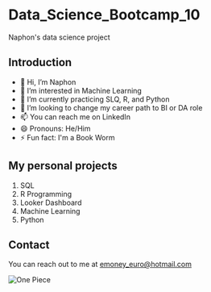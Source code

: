 # Data_Science_Bootcamp_10
Naphon's data science project

## Introduction
- 👋 Hi, I’m Naphon
- 👀 I’m interested in Machine Learning
- 🌱 I’m currently practicing SLQ, R, and Python
- 💞️ I’m looking to change my career path to BI or DA role
- 📫 You can reach me on LinkedIn
- 😄 Pronouns: He/Him
- ⚡ Fun fact: I'm a Book Worm

## My personal projects
1. SQL
2. R Programming
3. Looker Dashboard
4. Machine Learning
5. Python

## Contact
You can reach out to me at emoney_euro@hotmail.com

![One Piece](https://static1.srcdn.com/wordpress/wp-content/uploads/2023/03/vegapunk-and-his-satellites-in-one-piece.jpg)
